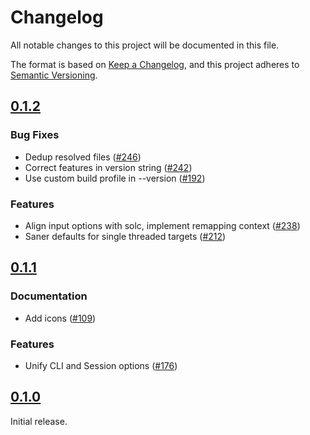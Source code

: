 # Changelog

All notable changes to this project will be documented in this file.

The format is based on [Keep a Changelog](https://keepachangelog.com/en/1.1.0/),
and this project adheres to [Semantic Versioning](https://semver.org/spec/v2.0.0.html).

## [0.1.2](https://github.com/paradigmxyz/solar/releases/tag/v0.1.2)

### Bug Fixes

- Dedup resolved files ([#246](https://github.com/paradigmxyz/solar/issues/246))
- Correct features in version string ([#242](https://github.com/paradigmxyz/solar/issues/242))
- Use custom build profile in --version ([#192](https://github.com/paradigmxyz/solar/issues/192))

### Features

- Align input options with solc, implement remapping context ([#238](https://github.com/paradigmxyz/solar/issues/238))
- Saner defaults for single threaded targets ([#212](https://github.com/paradigmxyz/solar/issues/212))

## [0.1.1](https://github.com/paradigmxyz/solar/releases/tag/v0.1.1)

### Documentation

- Add icons ([#109](https://github.com/paradigmxyz/solar/issues/109))

### Features

- Unify CLI and Session options ([#176](https://github.com/paradigmxyz/solar/issues/176))

## [0.1.0](https://github.com/paradigmxyz/solar/releases/tag/v0.1.0)

Initial release.

<!-- generated by git-cliff -->
